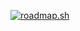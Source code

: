 [![roadmap.sh](https://roadmap.sh/card/tall/6702fe24fb4be684db195c06?variant=dark&roadmaps=backend)](https://roadmap.sh)
